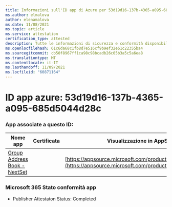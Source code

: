 ```yaml
---
title: Informazioni sull'ID app di Azure per 53d19d16-137b-4365-a095-685d5044d28c
ms.author: elmalova
author: elenamalova
ms.date: 11/08/2021
ms.topic: article
ms.service: attestation
certification_type: attested
description: Tutte le informazioni di sicurezza e conformità disponibili per 53d19d16-137b-4365-a095-685d5044d28c.
ms.openlocfilehash: 61c6da68c1fb8d7e516cf9b9ef32e61c22355ba4
ms.sourcegitcommit: cb50f8967ff1ca98c98bcadb26c05b3a5c5a6ea8
ms.translationtype: MT
ms.contentlocale: it-IT
ms.lasthandoff: 11/09/2021
ms.locfileid: "60871164"
---
```

# <a name="azure-app-id-53d19d16-137b-4365-a095-685d5044d28c"></a>ID app azure: 53d19d16-137b-4365-a095-685d5044d28c


### <a name="apps-associated-with-this-id"></a>App associate a questo ID:
| **Nome app** | **Certificata** | **Visualizzazione in AppSource** |
|--------------|---------------|-----------------------|
| [Group Address Book - NextSet](https://docs.microsoft.com/microsoft-365-app-certification/forward/WA200001863) |  | [https://appsource.microsoft.com/product/office/WA200001863](https://appsource.microsoft.com/product/office/WA200001863) |

### <a name="microsoft-365-app-compliance-status"></a>Microsoft 365 Stato conformità app
- Publisher Attestaton Status: Completed
